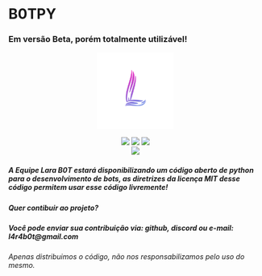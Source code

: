 # B0TPY
<h3>Em versão Beta, porém totalmente utilizável!</h3>

<p align="center">
  
  <img style="width: 30%; height: 30 %;" src='https://github.com/HeitorDJAk47Gamer/LaraB0T/blob/master/imagens/Lara.png'>

  <div align="center">
    <img src="https://img.shields.io/github/license/HeitorDJAk47Gamer/B0TPY.svg">
    <img src="https://img.shields.io/github/repo-size/HeitorDJAk47Gamer/B0TPY">
    <img src="https://img.shields.io/github/last-commit/HeitorDJAk47Gamer/B0TPY">
  </div>
  <div align="center">
    <img src="https://img.shields.io/badge/Python-14354C?style=for-the-badge&logo=python&logoColor=white">
  </div

</p>

<h5>A Equipe Lara B0T estará disponibilizando um código aberto de python para o desenvolvimento de bots, as diretrizes da licença MIT desse código permitem usar esse código livremente!</h5>

<h5>Quer contibuir ao projeto?</h5>
<h5>Você pode enviar sua contribuição via: github, discord ou e-mail: l4r4b0t@gmail.com</h5>

<h6>Apenas distribuimos o código, não nos responsabilizamos pelo uso do mesmo.</h6>
